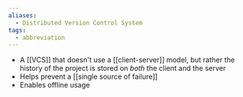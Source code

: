 ```yaml
---
aliases:
  - Distributed Version Control System
tags:
  - abbreviation
---
```

- A [[VCS]] that doesn't use a [[client-server]] model, but rather the history of the project is stored on *both* the client and the server
- Helps prevent a [[single source of failure]]
- Enables offline usage